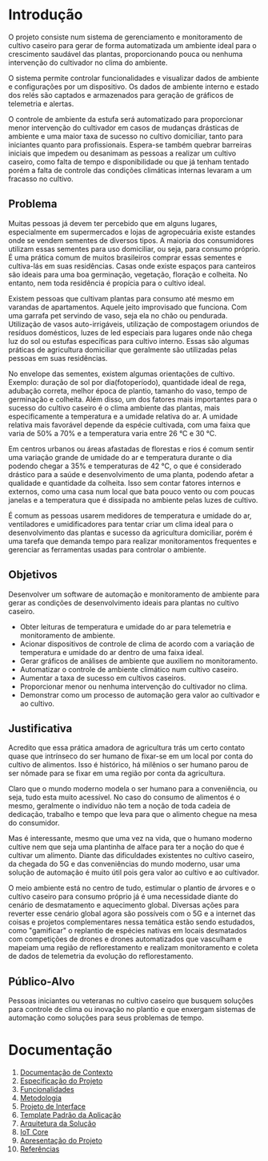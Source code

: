 
# Introdução

O projeto consiste num sistema de gerenciamento e monitoramento de cultivo caseiro para gerar de forma automatizada um ambiente ideal para o crescimento saudável das plantas, proporcionando pouca ou nenhuma intervenção do cultivador no clima do ambiente.

O sistema permite controlar funcionalidades e visualizar dados de ambiente e configurações por um dispositivo. Os dados de ambiente interno e estado dos relés são captados e armazenados para geração de gráficos de telemetria e alertas.

O controle de ambiente da estufa será automatizado para proporcionar  menor intervenção do cultivador em casos de mudanças drásticas de ambiente e uma maior taxa de sucesso no cultivo domiciliar, tanto para iniciantes quanto para profissionais. Espera-se também quebrar barreiras iniciais que impedem ou desanimam as pessoas a realizar um cultivo caseiro, como falta de tempo e disponibilidade ou que já tenham tentado porém a falta de controle das condições climáticas internas levaram a um fracasso no cultivo.

## Problema

Muitas pessoas já devem ter percebido que em alguns lugares, especialmente em supermercados e lojas de agropecuária existe estandes onde se vendem sementes de diversos tipos. A maioria dos consumidores utilizam essas sementes para uso domiciliar, ou seja, para consumo próprio. É uma prática comum de muitos brasileiros comprar essas sementes e cultiva-lás em suas residências. Casas onde existe espaços para canteiros são ideais para uma boa germinação, vegetação, floração e colheita. No entanto, nem toda residência é propícia para o cultivo ideal. 

Existem pessoas que cultivam plantas para consumo até mesmo em varandas de apartamentos. Aquele jeito improvisado que funciona. Com uma garrafa pet servindo de vaso, seja ela no chão ou pendurada. Utilização de vasos auto-irrigáveis, utilização de compostagem oriundos de resíduos domésticos, luzes de led especiais para lugares onde não chega luz do sol ou estufas específicas para cultivo interno. Essas são algumas práticas de agricultura domiciliar que geralmente são utilizadas pelas pessoas em suas residências.

No envelope das sementes, existem algumas orientações de cultivo. Exemplo: duração de sol por dia(fotoperíodo), quantidade ideal de rega, adubação correta, melhor época de plantio, tamanho do vaso, tempo de germinação e colheita. Além disso, um dos fatores mais importantes para o sucesso do cultivo caseiro é o clima ambiente das plantas, mais especificamente a temperatura e a umidade relativa do ar. A umidade relativa mais favorável depende da espécie cultivada, com uma faixa que varia de 50% a 70% e a temperatura varia entre 26 °C e 30 °C.

Em centros urbanos ou áreas afastadas de florestas e rios é comum sentir uma variação grande de umidade do ar e temperatura durante o dia podendo chegar a 35% e temperaturas de 42 °C, o que é considerado drástico para a saúde e desenvolvimento de uma planta, podendo afetar a qualidade e quantidade da colheita. Isso sem contar fatores internos e externos, como uma casa num local que bata pouco vento ou com poucas janelas e a temperatura que é dissipada no ambiente pelas luzes de cultivo. 

É comum as pessoas usarem medidores de temperatura e umidade do ar, ventiladores e umidificadores para tentar criar um clima ideal para o desenvolvimento das plantas e sucesso da agricultura domiciliar, porém é uma tarefa que demanda tempo para realizar monitoramentos frequentes e gerenciar as ferramentas usadas para controlar o ambiente.

## Objetivos

Desenvolver um software de automação e monitoramento de ambiente para gerar as condições de desenvolvimento ideais para plantas no cultivo caseiro.

- Obter leituras de temperatura e umidade do ar para telemetria e monitoramento de ambiente.
- Acionar dispositivos de controle de clima de acordo com a variação de temperatura e umidade do ar dentro de uma faixa ideal.
- Gerar gráficos de análises de ambiente que auxiliem no monitoramento.
- Automatizar o controle de ambiente climático num cultivo caseiro.
- Aumentar a taxa de sucesso em cultivos caseiros.
- Proporcionar menor ou nenhuma intervenção do cultivador no clima.
- Demonstrar como um processo de automação gera valor ao cultivador e ao cultivo.

## Justificativa

Acredito que essa prática amadora de agricultura trás um certo contato quase que intrínseco do ser humano de fixar-se em um local por conta do cultivo de alimentos. Isso é histórico, há milênios o ser humano parou de ser nômade para se fixar em uma região por conta da agricultura.

Claro que o mundo moderno modela o ser humano para a conveniência, ou seja, tudo esta muito acessível. No caso do consumo de alimentos é o mesmo, geralmente o indivíduo não tem a noção de toda cadeia de dedicação, trabalho e tempo que leva para que o alimento chegue na mesa do consumidor.

Mas é interessante, mesmo que uma vez na vida, que o humano moderno cultive nem que seja uma plantinha de alface para ter a noção do que é cultivar um alimento. Diante das dificuldades existentes no cultivo caseiro, da chegada do 5G e das conveniências do mundo moderno, usar uma solução de automação é muito útil pois gera valor ao cultivo e ao cultivador.

O meio ambiente está no centro de tudo, estimular o plantio de árvores e o cultivo caseiro para consumo próprio já é uma necessidade diante do cenário de desmatamento e aquecimento global. Diversas ações para reverter esse cenário global agora são possíveis com o 5G e a internet das coisas e projetos complementares nessa temática estão sendo estudados, como "gamificar" o replantio de espécies nativas em locais desmatados com competições de drones e drones automatizados que vasculham e mapeiam uma região de reflorestamento e realizam  monitoramento e coleta de dados de telemetria da evolução do reflorestamento.

## Público-Alvo

Pessoas iniciantes ou veteranas no cultivo caseiro que busquem soluções para controle de clima ou inovação no plantio e que enxergam sistemas de automação como soluções para seus problemas de tempo.

# Documentação

<ol>
<li><a href="documentacao-de-contexto.md"> Documentação de Contexto</a></li>
<li><a href="especificacao-do-projeto.md"> Especificação do Projeto</a></li>
<li><a href="funcionalidades.md"> Funcionalidades</a></li>
<li><a href="metodologia.md"> Metodologia</a></li>
<li><a href="projeto-de-interface.md"> Projeto de Interface</a></li>
<li><a href="template-padrao-da-aplicacao.md"> Template Padrão da Aplicação</a></li>
<li><a href="arquitetura-da-solucao.md"> Arquitetura da Solução</a></li>
<li><a href="iot-core.md">IoT Core</a></li>
<li><a href="apresentacao-do-projeto.md"> Apresentação do Projeto</a></li>
<li><a href="referencias.md"> Referências</a></li>
</ol>
